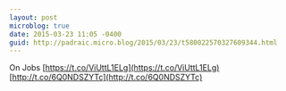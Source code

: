 ```yaml
---
layout: post
microblog: true
date: 2015-03-23 11:05 -0400
guid: http://padraic.micro.blog/2015/03/23/t580022570327609344.html
---
```

On Jobs [https://t.co/ViUttL1ELg](https://t.co/ViUttL1ELg) [http://t.co/6Q0NDSZYTc](http://t.co/6Q0NDSZYTc)
